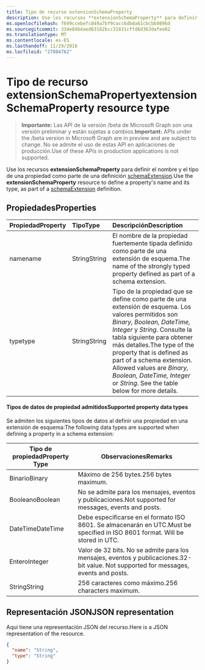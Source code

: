 ```yaml
---
title: Tipo de recurso extensionSchemaProperty
description: Use los recursos **extensionSchemaProperty** para definir el nombre y el tipo de una propiedad como parte de una definición schemaExtension.
ms.openlocfilehash: f699ccebefc849a7bf9cacc6dbda61cbcbb9896d
ms.sourcegitcommit: 334e84b4aed63162bcc31831cffd6d363dafee02
ms.translationtype: MT
ms.contentlocale: es-ES
ms.lasthandoff: 11/29/2018
ms.locfileid: "27084762"
---
```

# <a name="extensionschemaproperty-resource-type"></a><span data-ttu-id="9b1c9-103">Tipo de recurso extensionSchemaProperty</span><span class="sxs-lookup"><span data-stu-id="9b1c9-103">extensionSchemaProperty resource type</span></span>

> <span data-ttu-id="9b1c9-104">**Importante:** Las API de la versión /beta de Microsoft Graph son una versión preliminar y están sujetas a cambios.</span><span class="sxs-lookup"><span data-stu-id="9b1c9-104">**Important:** APIs under the /beta version in Microsoft Graph are in preview and are subject to change.</span></span> <span data-ttu-id="9b1c9-105">No se admite el uso de estas API en aplicaciones de producción.</span><span class="sxs-lookup"><span data-stu-id="9b1c9-105">Use of these APIs in production applications is not supported.</span></span>

<span data-ttu-id="9b1c9-106">Use los recursos **extensionSchemaProperty** para definir el nombre y el tipo de una propiedad como parte de una definición [schemaExtension](schemaextension.md).</span><span class="sxs-lookup"><span data-stu-id="9b1c9-106">Use the **extensionSchemaProperty** resource to define a property's name and its type, as part of a [schemaExtension](schemaextension.md) definition.</span></span>


## <a name="properties"></a><span data-ttu-id="9b1c9-107">Propiedades</span><span class="sxs-lookup"><span data-stu-id="9b1c9-107">Properties</span></span>
| <span data-ttu-id="9b1c9-108">Propiedad</span><span class="sxs-lookup"><span data-stu-id="9b1c9-108">Property</span></span>     | <span data-ttu-id="9b1c9-109">Tipo</span><span class="sxs-lookup"><span data-stu-id="9b1c9-109">Type</span></span>   |<span data-ttu-id="9b1c9-110">Descripción</span><span class="sxs-lookup"><span data-stu-id="9b1c9-110">Description</span></span>|
|:---------------|:--------|:----------|
|<span data-ttu-id="9b1c9-111">name</span><span class="sxs-lookup"><span data-stu-id="9b1c9-111">name</span></span>|<span data-ttu-id="9b1c9-112">String</span><span class="sxs-lookup"><span data-stu-id="9b1c9-112">String</span></span>| <span data-ttu-id="9b1c9-113">El nombre de la propiedad fuertemente tipada definido como parte de una extensión de esquema.</span><span class="sxs-lookup"><span data-stu-id="9b1c9-113">The name of the strongly typed property defined as part of a schema extension.</span></span>|
|<span data-ttu-id="9b1c9-114">type</span><span class="sxs-lookup"><span data-stu-id="9b1c9-114">type</span></span>|<span data-ttu-id="9b1c9-115">String</span><span class="sxs-lookup"><span data-stu-id="9b1c9-115">String</span></span>| <span data-ttu-id="9b1c9-p102">Tipo de la propiedad que se define como parte de una extensión de esquema.  Los valores permitidos son *Binary, Boolean, DateTime, Integer* y *String*.  Consulte la tabla siguiente para obtener más detalles.</span><span class="sxs-lookup"><span data-stu-id="9b1c9-p102">The type of the property that is defined as part of a schema extension.  Allowed values are *Binary, Boolean, DateTime, Integer* or *String*.  See the table below for more details.</span></span>|

#### <a name="supported-property-data-types"></a><span data-ttu-id="9b1c9-119">Tipos de datos de propiedad admitidos</span><span class="sxs-lookup"><span data-stu-id="9b1c9-119">Supported property data types</span></span> 
<span data-ttu-id="9b1c9-120">Se admiten los siguientes tipos de datos al definir una propiedad en una extensión de esquema:</span><span class="sxs-lookup"><span data-stu-id="9b1c9-120">The following data types are supported when defining a property in a schema extension:</span></span>

| <span data-ttu-id="9b1c9-121">Tipo de propiedad</span><span class="sxs-lookup"><span data-stu-id="9b1c9-121">Property Type</span></span> | <span data-ttu-id="9b1c9-122">Observaciones</span><span class="sxs-lookup"><span data-stu-id="9b1c9-122">Remarks</span></span> |
|-------------|------------|
| <span data-ttu-id="9b1c9-123">Binario</span><span class="sxs-lookup"><span data-stu-id="9b1c9-123">Binary</span></span> | <span data-ttu-id="9b1c9-124">Máximo de 256 bytes.</span><span class="sxs-lookup"><span data-stu-id="9b1c9-124">256 bytes maximum.</span></span> |
| <span data-ttu-id="9b1c9-125">Booleano</span><span class="sxs-lookup"><span data-stu-id="9b1c9-125">Boolean</span></span> | <span data-ttu-id="9b1c9-126">No se admite para los mensajes, eventos y publicaciones.</span><span class="sxs-lookup"><span data-stu-id="9b1c9-126">Not supported for messages, events and posts.</span></span> |
| <span data-ttu-id="9b1c9-127">DateTime</span><span class="sxs-lookup"><span data-stu-id="9b1c9-127">DateTime</span></span> | <span data-ttu-id="9b1c9-p103">Debe especificarse en el formato ISO 8601. Se almacenarán en UTC.</span><span class="sxs-lookup"><span data-stu-id="9b1c9-p103">Must be specified in ISO 8601 format. Will be stored in UTC.</span></span> |
| <span data-ttu-id="9b1c9-130">Entero</span><span class="sxs-lookup"><span data-stu-id="9b1c9-130">Integer</span></span> | <span data-ttu-id="9b1c9-p104">Valor de 32 bits. No se admite para los mensajes, eventos y publicaciones.</span><span class="sxs-lookup"><span data-stu-id="9b1c9-p104">32-bit value. Not supported for messages, events and posts.</span></span> |
| <span data-ttu-id="9b1c9-133">String</span><span class="sxs-lookup"><span data-stu-id="9b1c9-133">String</span></span> | <span data-ttu-id="9b1c9-134">256 caracteres como máximo.</span><span class="sxs-lookup"><span data-stu-id="9b1c9-134">256 characters maximum.</span></span> |

## <a name="json-representation"></a><span data-ttu-id="9b1c9-135">Representación JSON</span><span class="sxs-lookup"><span data-stu-id="9b1c9-135">JSON representation</span></span>
<span data-ttu-id="9b1c9-136">Aquí tiene una representación JSON del recurso.</span><span class="sxs-lookup"><span data-stu-id="9b1c9-136">Here is a JSON representation of the resource.</span></span>

<!-- {
  "blockType": "resource",
  "optionalProperties": [

  ],
  "@odata.type": "microsoft.graph.extensionSchemaProperty"
}-->

```json
{
  "name": "String",
  "type": "String"
}

```

<!-- uuid: 8fcb5dbc-d5aa-4681-8e31-b001d5168d79
2015-10-25 14:57:30 UTC -->
<!-- {
  "type": "#page.annotation",
  "description": "extensionSchemaProperty resource",
  "keywords": "",
  "section": "documentation",
  "tocPath": ""
}-->